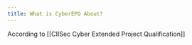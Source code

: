 ```yaml
---
title: What is CyberEPQ About?
---
```

According to [[CIISec Cyber Extended Project Qualification]] 